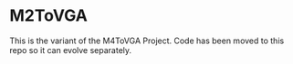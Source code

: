 # M2ToVGA

This is the variant of the M4ToVGA Project.  Code has been moved to this repo so it can evolve separately.
